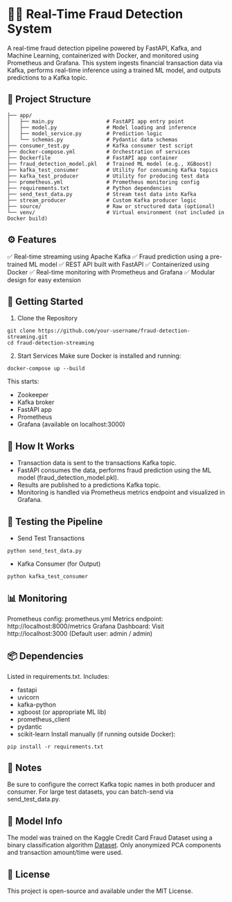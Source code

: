 # 🕵️‍♂️ Real-Time Fraud Detection System
A real-time fraud detection pipeline powered by FastAPI, Kafka, and Machine Learning, containerized with Docker, and monitored using Prometheus and Grafana. This system ingests financial transaction data via Kafka, performs real-time inference using a trained ML model, and outputs predictions to a Kafka topic.

## 📁 Project Structure
```
├── app/
│   ├── main.py                 # FastAPI app entry point
│   ├── model.py                # Model loading and inference
│   ├── model_service.py        # Prediction logic
│   └── schemas.py              # Pydantic data schemas
├── consumer_test.py            # Kafka consumer test script
├── docker-compose.yml          # Orchestration of services
├── Dockerfile                  # FastAPI app container
├── fraud_detection_model.pkl   # Trained ML model (e.g., XGBoost)
├── kafka_test_consumer         # Utility for consuming Kafka topics
├── kafka_test_producer         # Utility for producing test data
├── prometheus.yml              # Prometheus monitoring config
├── requirements.txt            # Python dependencies
├── send_test_data.py           # Stream test data into Kafka
├── stream_producer             # Custom Kafka producer logic
├── source/                     # Raw or structured data (optional)
└── venv/                       # Virtual environment (not included in Docker build)
```

## ⚙️ Features
✅ Real-time streaming using Apache Kafka
✅ Fraud prediction using a pre-trained ML model
✅ REST API built with FastAPI
✅ Containerized using Docker
✅ Real-time monitoring with Prometheus and Grafana
✅ Modular design for easy extension

## 🚀 Getting Started
1. Clone the Repository
```
git clone https://github.com/your-username/fraud-detection-streaming.git
cd fraud-detection-streaming
```
2. Start Services
Make sure Docker is installed and running:
```
docker-compose up --build
```
This starts:
- Zookeeper
- Kafka broker
- FastAPI app
- Prometheus
- Grafana (available on localhost:3000)

## 🧠 How It Works
- Transaction data is sent to the transactions Kafka topic.
- FastAPI consumes the data, performs fraud prediction using the ML model (fraud_detection_model.pkl).
- Results are published to a predictions Kafka topic.
- Monitoring is handled via Prometheus metrics endpoint and visualized in Grafana.

## 🧪 Testing the Pipeline
- Send Test Transactions
```
python send_test_data.py
```
- Kafka Consumer (for Output)
```
python kafka_test_consumer
```

## 📊 Monitoring
Prometheus config: prometheus.yml
Metrics endpoint: http://localhost:8000/metrics
Grafana Dashboard: Visit http://localhost:3000
(Default user: admin / admin)

## 📦 Dependencies
Listed in requirements.txt. Includes:
- fastapi
- uvicorn
- kafka-python
- xgboost (or appropriate ML lib)
- prometheus_client
- pydantic
- scikit-learn
Install manually (if running outside Docker):

```
pip install -r requirements.txt
```

## 📌 Notes
Be sure to configure the correct Kafka topic names in both producer and consumer.
For large test datasets, you can batch-send via send_test_data.py.

## 🧠 Model Info
The model was trained on the Kaggle Credit Card Fraud Dataset using a binary classification algorithm [Dataset](). Only anonymized PCA components and transaction amount/time were used.

## 📄 License
This project is open-source and available under the MIT License.
